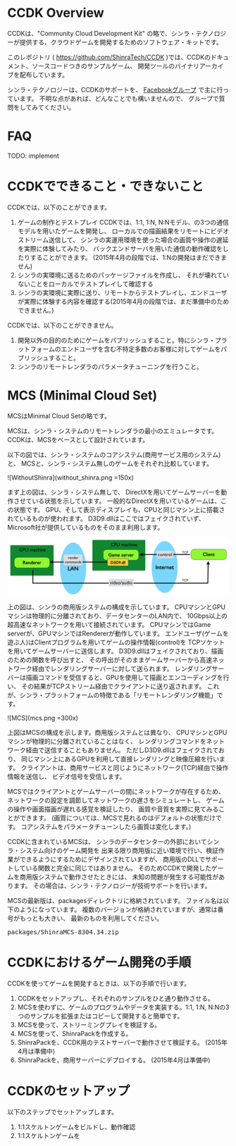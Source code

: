 # CCDK Overview

CCDKは、"Community Cloud Development Kit" の略で、シンラ・テクノロジーが提供する、クラウドゲームを開発するためのソフトウェア・キットです。

このレポジトリ ( <a href="https://github.com/ShinraTech/CCDK">https://github.com/ShinraTech/CCDK</a> )では、CCDKのドキュメント、ソースコードつきのサンプルゲーム、
開発ツールのバイナリアーカイブを配布しています。

シンラ・テクノロジーは、CCDKのサポートを、
<a href="https://www.facebook.com/pages/Shinra-Community-CDK/1613401802228319">Facebookグループ</a> で主に行っています。
不明な点があれば、どんなことでも構いませんので、
グループで質問をしてみてください。


FAQ
====
TODO: implement



CCDKでできること・できないこと
====
CCDKでは、以下のことができます。

1. ゲームの制作とテストプレイ
CCDKでは、1:1, 1:N, N:Nモデル、の3つの通信モデルを用いたゲームを開発し、
ローカルでの描画結果をリモートにビデオストリーム送信して、
シンラの実運用環境を使った場合の画質や操作の遅延を実際に体験してみたり、
バックエンドサーバを用いた通信の動作確認をしたりすることができます。
(2015年4月の段階では、1:Nの開発はまだできません)
2. シンラの実環境に送るためのパッケージファイルを作成し、
それが壊れていないことをローカルでテストプレイして確認する
3. シンラの実環境に実際に送り、リモートからテストプレイし、エンドユーザが実際に体験する内容を確認する(2015年4月の段階では、まだ準備中のためできません。)

CCDKでは、以下のことができません。
1. 開発以外の目的のためにゲームをパブリッシュすること。特にシンラ・プラットフォームのエンドユーザを含む不特定多数のお客様に対してゲームをパブリッシュすること。
2. シンラのリモートレンダラのパラメータチューニングを行うこと。



MCS  (Minimal Cloud Set)
====
MCSはMinimal Cloud Setの略です。

MCSは、シンラ・システムのリモートレンダラの最小のエミュレータです。
CCDKは、MCSをベースとして設計されています。

以下の図では、シンラ・システムのコアシステム(商用サービス用のシステム)と、
MCSと、シンラ・システム無しのゲームをそれぞれ比較しています。

![WithoutShinra](without_shinra.png =150x)


まず上の図は、シンラ・システム無しで、
DirectXを用いてゲームサーバーを動作させている状態を示しています。
一般的なDirectXを用いているゲームは、この状態です。
GPU、そして表示ディスプレイも、CPUと同じマシン上に搭載されているものが使われます。
D3D9.dllはここではフェイクされていず、Microsoft社が提供しているものをそのまま利用します。


![CoreSystem](coresystem.png)

上の図は、シンラの商用版システムの構成を示しています。
CPUマシンとGPUマシンは物理的に分離されており、データセンターのLAN内で、
10Gbps以上の超高速なネットワークを用いて接続されています。
CPUマシンではGame serverが、GPUマシンではRendererが動作しています。
エンドユーザ(ゲームを遊ぶ人)はClientプログラムを用いてゲームの操作情報(control)を
TCPソケットを用いてゲームサーバーに送信します。
D3D9.dllはフェイクされており、描画のための関数を呼び出すと、
その呼出がそのままゲームサーバーから高速ネットワーク経由でレンダリングサーバーに対して送られます。
レンダリングサーバーは描画コマンドを受信すると、GPUを使用して描画とエンコーディングを行い、
その結果がTCPストリーム経由でクライアントに送り返されます。
これが、シンラ・プラットフォームの特徴である「リモートレンダリング機能」です。

![MCS](mcs.png =300x)

上図はMCSの構成を示します。商用版システムとは異なり、
CPUマシンとGPUマシンが物理的に分離されていることはなく、
レンダリングコマンドをネットワーク経由で送信することもありません。
ただしD3D9.dllはフェイクされており、
同じマシン上にあるGPUを利用して直接レンダリングと映像圧縮を行います。
クライアントは、商用サービスと同じようにネットワーク(TCP)経由で操作情報を送信し、
ビデオ信号を受信します。

MCSではクライアントとゲームサーバーの間にネットワークが存在するため、
ネットワークの設定を調節してネットワークの遅さをシミュレートし、
ゲームの操作や画面描画が遅れる感覚を検証したり、
画質や音質を実際に見てみることができます。
(画質については、MCSで見れるのはデフォルトの状態だけです。
コアシステムをパラメータチューンしたら画質は変化します。)

CCDKに含まれているMCSは、
シンラのデータセンターの外部においてシンラ・システム向けのゲーム開発を
出来る限り商用版に近い環境で行い、検証作業ができるようにするためにデザインされていますが、
商用版のDLLでサポートしている関数と完全に同じではありません。
そのためCCDKで開発したゲームを商用版システムで動作させたときには、
未知の問題が発生する可能性があります。
その場合は、シンラ・テクノロジーが技術サポートを行います。


MCSの最新版は、packagesディレクトリに格納されています。
ファイル名は以下のようになっています。
複数のバージョンが格納されていますが、通常は番号がもっとも大きい、
最新のものを利用してください。

<pre>
packages/ShinraMCS-8304.34.zip
</pre>


CCDKにおけるゲーム開発の手順
====
CCDKを使ってゲームを開発するときは、以下の手順で行います。

1. CCDKをセットアップし、それぞれのサンプルをひと通り動作させる。
2. MCSを使わずに、ゲームのプログラムやデータを実装する。1:1, 1:N, N:Nの3つのサンプルを拡張またはコピーして開発すると簡単です。
3. MCSを使って、ストリーミングプレイを検証する。
4. MCSを使って、ShinraPackを作成する。
5. ShinraPackを、CCDK用のテストサーバーで動作させて検証する。 (2015年4月は準備中)
6. ShinraPackを、商用サーバーにデプロイする。  (2015年4月は準備中)



CCDKのセットアップ
===
以下のステップでセットアップします。

1. 1:1スケルトンゲームをビルドし、動作確認
2. 1:1スケルトンゲームを